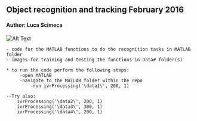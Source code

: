 
## Object recognition and tracking February 2016

#### Author: Luca Scimeca

![Alt Text](./assets/objecttaracking_short.gif)

	- code for the MATLAB functions to do the recognition tasks in MATLAB folder
	- images for training and testing the functions in Data# folder(s)

	* to run the code perform the following steps:
	     -open MATLAB
	     -navigate to the MATLAB folder within the repo
             -run ivrProcessing('\data1\', 200, 1)

	--Try also:
		ivrProcessing('\data2\', 200, 1)
		ivrProcessing('\data3\', 300, 1)
		ivrProcessing('\data4\', 200, 1)


